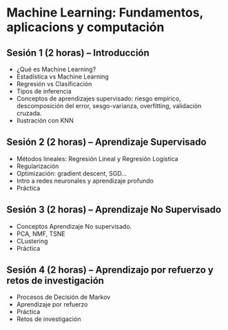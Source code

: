 # Machine Learning: Fundamentos, aplicacions y computación

## Sesión 1 (2 horas) – Introducción

* ¿Qué es Machine Learning?
* Estadística vs Machine Learning
* Regresión vs Clasificación
* Tipos de inferencia
* Conceptos de aprendizajes supervisado: riesgo empírico, descomposición del error, sesgo-varianza, overfitting, validación cruzada.
* Ilustración con KNN 

## Sesión 2 (2 horas) – Aprendizaje Supervisado

* Métodos lineales: Regresión Lineal y Regresión Logística
* Regularización
* Optimización: gradient descent, SGD...
* Intro a redes neuronales y aprendizaje profundo
* Práctica

## Sesión 3 (2 horas) – Aprendizaje No Supervisado

* Conceptos Aprendizaje No supervisado.
* PCA, NMF, TSNE
* CLustering
* Práctica

## Sesión 4 (2 horas) – Aprendizajo por refuerzo y retos de investigación

* Procesos de Decisión de Markov
* Aprendizaje por refuerzo
* Práctica
* Retos de investigación
